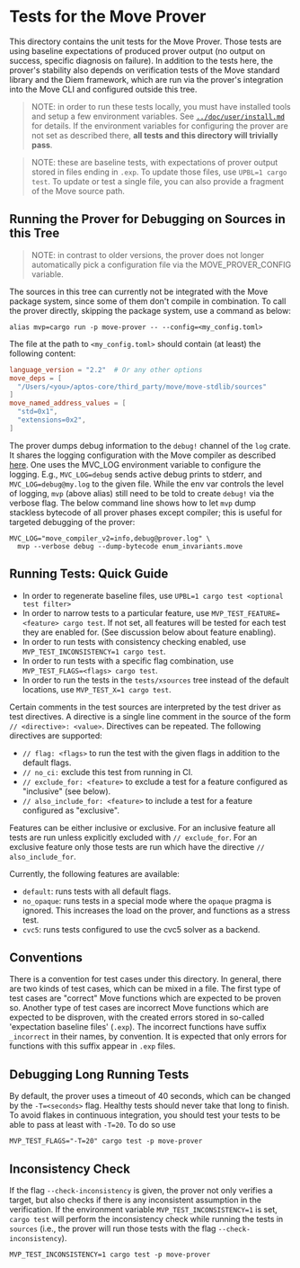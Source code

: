 # Tests for the Move Prover

This directory contains the unit tests for the Move Prover. Those tests are using baseline expectations of produced
prover output (no output on success, specific diagnosis on failure). In addition to the tests here, the prover's
stability also depends on verification tests of the Move standard library and the Diem framework, which are run via the
prover's integration into the Move CLI and configured outside this tree.

> NOTE: in order to run these tests locally, you must have installed tools and setup a few
> environment variables. See [`../doc/user/install.md`](../doc/user/install.md) for details. If the
> environment variables for configuring the prover are not set as described there, **all tests and this
> directory will trivially pass**.

> NOTE: these are baseline tests, with expectations of prover output stored in files ending in
> `.exp`. To update those files, use `UPBL=1 cargo test`. To update or test a single file, you can
> also provide a fragment of the Move source path.

## Running the Prover for Debugging on Sources in this Tree

> NOTE: in contrast to older versions, the prover does not longer automatically pick a configuration file via the MOVE_PROVER_CONFIG variable.

The sources in this tree can currently not be integrated with the Move package system, since some of them don't compile
in combination. To call the prover directly, skipping the package system, use a command as below:

```shell
alias mvp=cargo run -p move-prover -- --config=<my_config.toml>
```

The file at the path to `<my_config.toml>` should contain (at least) the following content:

```toml
language_version = "2.2"  # Or any other options
move_deps = [
  "/Users/<you>/aptos-core/third_party/move/move-stdlib/sources"
]
move_named_address_values = [
  "std=0x1",
  "extensions=0x2",
]
```

The prover dumps debug information to the `debug!` channel of the `log` crate. It shares the logging configuration with the Move compiler as described [here](../../move-compiler-v2/src/logging.rs). One uses the MVC_LOG environment variable to configure the logging. E.g., `MVC_LOG=debug` sends active debug prints to stderr, and `MVC_LOG=debug@my.log` to the given file. While the env var controls the level of logging, `mvp` (above alias) still need to be told to create `debug!` via the verbose flag. The below command line shows how to let `mvp` dump stackless bytecode of all prover phases except compiler; this is useful for targeted debugging of the prover:

```shell
MVC_LOG="move_compiler_v2=info,debug@prover.log" \
  mvp --verbose debug --dump-bytecode enum_invariants.move 
```


## Running Tests: Quick Guide

- In order to regenerate baseline files, use `UPBL=1 cargo test <optional test filter>`
- In order to narrow tests to a particular feature, use `MVP_TEST_FEATURE=<feature> cargo test`. If not set, all
  features will be tested for each test they are enabled for. (See discussion below about feature enabling).
- In order to run tests with consistency checking enabled, use `MVP_TEST_INCONSISTENCY=1 cargo test`.
- In order to run tests with a specific flag combination, use `MVP_TEST_FLAGS=<flags> cargo test`.
- In order to run the tests in the `tests/xsources` tree instead of the default locations, use
  `MVP_TEST_X=1 cargo test`.

Certain comments in the test sources are interpreted by the test driver as test directives. A directive is a single line
comment in the source of the form `// <directive>: <value>`. Directives can be repeated. The following directives are
supported:

- `// flag: <flags>` to run the test with the given flags in addition to the default flags.
- `// no_ci:` exclude this test from running in CI.
- `// exclude_for: <feature>` to exclude a test for a feature configured as "inclusive" (see below).
- `// also_include_for: <feature>` to include a test for a feature configured as
  "exclusive".

Features can be either inclusive or exclusive. For an inclusive feature all tests are run unless explicitly excluded
with `// exclude_for`. For an exclusive feature only those tests are run which have the directive `// also_include_for`.

Currently, the following features are available:

- `default`: runs tests with all default flags.
- `no_opaque`: runs tests in a special mode where the `opaque` pragma is ignored. This increases the load on the prover,
  and functions as a stress test.
- `cvc5`: runs tests configured to use the cvc5 solver as a backend.

## Conventions

There is a convention for test cases under this directory. In general, there are two kinds of test cases, which can be
mixed in a file. The first type of test cases are "correct" Move functions which are expected to be proven so. Another
type of test cases are incorrect Move functions which are expected to be disproven, with the created errors stored in
so-called 'expectation baseline files' (`.exp`). The incorrect functions have suffix `_incorrect` in their names, by
convention. It is expected that only errors for functions with this suffix appear in `.exp` files.

## Debugging Long Running Tests

By default, the prover uses a timeout of 40 seconds, which can be changed by the `-T=<seconds>`
flag. Healthy tests should never take that long to finish. To avoid flakes in continuous integration, you should test
your tests to be able to pass at least with `-T=20`. To do so use

```shell script
MVP_TEST_FLAGS="-T=20" cargo test -p move-prover
```

## Inconsistency Check

If the flag `--check-inconsistency` is given, the prover not only verifies a target, but also checks if there is any
inconsistent assumption in the verification. If the environment variable `MVP_TEST_INCONSISTENCY=1` is set, `cargo test`
will perform the inconsistency check while running the tests in `sources` (i.e., the prover will run those tests with the flag `--check-inconsistency`).

```shell script
MVP_TEST_INCONSISTENCY=1 cargo test -p move-prover
```
